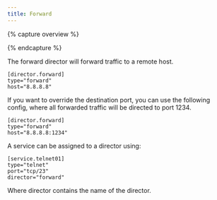 ```yaml
---
title: Forward
---
```


{% capture overview %}

{% endcapture %}

The forward director will forward traffic to a remote host. 

```
[director.forward]
type="forward"
host="8.8.8.8"
```

If you want to override the destination port, you can use the following config, where all forwarded traffic will be directed to port 1234.

```
[director.forward]
type="forward"
host="8.8.8.8:1234"
```

A service can be assigned to a director using:

```
[service.telnet01]
type="telnet"
port="tcp/23"
director="forward"
```

Where director contains the name of the director.
